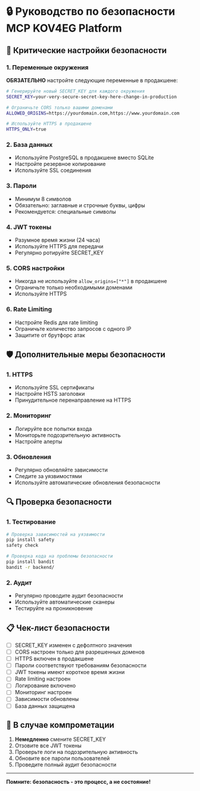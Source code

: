 # 🔒 Руководство по безопасности MCP KOV4EG Platform

## 🚨 Критические настройки безопасности

### 1. Переменные окружения
**ОБЯЗАТЕЛЬНО** настройте следующие переменные в продакшене:

```bash
# Генерируйте новый SECRET_KEY для каждого окружения
SECRET_KEY=your-very-secure-secret-key-here-change-in-production

# Ограничьте CORS только вашими доменами
ALLOWED_ORIGINS=https://yourdomain.com,https://www.yourdomain.com

# Используйте HTTPS в продакшене
HTTPS_ONLY=true
```

### 2. База данных
- Используйте PostgreSQL в продакшене вместо SQLite
- Настройте резервное копирование
- Используйте SSL соединения

### 3. Пароли
- Минимум 8 символов
- Обязательно: заглавные и строчные буквы, цифры
- Рекомендуется: специальные символы

### 4. JWT токены
- Разумное время жизни (24 часа)
- Используйте HTTPS для передачи
- Регулярно ротируйте SECRET_KEY

### 5. CORS настройки
- Никогда не используйте `allow_origins=["*"]` в продакшене
- Ограничьте только необходимыми доменами
- Используйте HTTPS

### 6. Rate Limiting
- Настройте Redis для rate limiting
- Ограничьте количество запросов с одного IP
- Защитите от брутфорс атак

## 🛡️ Дополнительные меры безопасности

### 1. HTTPS
- Используйте SSL сертификаты
- Настройте HSTS заголовки
- Принудительное перенаправление на HTTPS

### 2. Мониторинг
- Логируйте все попытки входа
- Мониторьте подозрительную активность
- Настройте алерты

### 3. Обновления
- Регулярно обновляйте зависимости
- Следите за уязвимостями
- Используйте автоматические обновления безопасности

## 🔍 Проверка безопасности

### 1. Тестирование
```bash
# Проверка зависимостей на уязвимости
pip install safety
safety check

# Проверка кода на проблемы безопасности
pip install bandit
bandit -r backend/
```

### 2. Аудит
- Регулярно проводите аудит безопасности
- Используйте автоматические сканеры
- Тестируйте на проникновение

## 📋 Чек-лист безопасности

- [ ] SECRET_KEY изменен с дефолтного значения
- [ ] CORS настроен только для разрешенных доменов
- [ ] HTTPS включен в продакшене
- [ ] Пароли соответствуют требованиям безопасности
- [ ] JWT токены имеют короткое время жизни
- [ ] Rate limiting настроен
- [ ] Логирование включено
- [ ] Мониторинг настроен
- [ ] Зависимости обновлены
- [ ] База данных защищена

## 🚨 В случае компрометации

1. **Немедленно** смените SECRET_KEY
2. Отзовите все JWT токены
3. Проверьте логи на подозрительную активность
4. Обновите все пароли пользователей
5. Проведите полный аудит безопасности

---

**Помните: безопасность - это процесс, а не состояние!**

